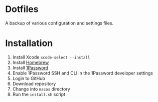 # Dotfiles

A backup of various configuration and settings files.

# Installation

1. Install Xcode `xcode-select --install`
1. Install [Homebrew](https://brew.sh)
1. Install [1Password](https://formulae.brew.sh/cask/1password)
1. Enable 1Password SSH and CLI in the 1Password developer settings
1. Login to GitHub
1. Download repository
1. Change into `macos` directory
1. Run the `install.sh` script
